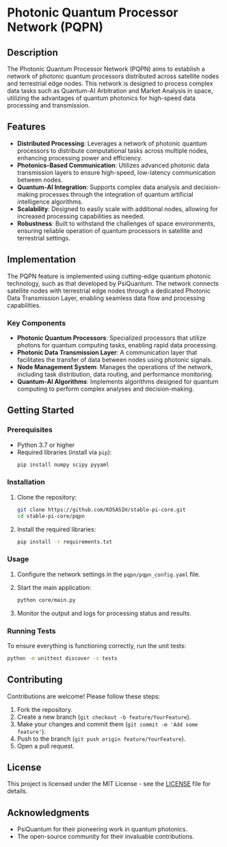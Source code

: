 # Photonic Quantum Processor Network (PQPN)

## Description
The Photonic Quantum Processor Network (PQPN) aims to establish a network of photonic quantum processors distributed across satellite nodes and terrestrial edge nodes. This network is designed to process complex data tasks such as Quantum-AI Arbitration and Market Analysis in space, utilizing the advantages of quantum photonics for high-speed data processing and transmission.

## Features
- **Distributed Processing**: Leverages a network of photonic quantum processors to distribute computational tasks across multiple nodes, enhancing processing power and efficiency.
- **Photonics-Based Communication**: Utilizes advanced photonic data transmission layers to ensure high-speed, low-latency communication between nodes.
- **Quantum-AI Integration**: Supports complex data analysis and decision-making processes through the integration of quantum artificial intelligence algorithms.
- **Scalability**: Designed to easily scale with additional nodes, allowing for increased processing capabilities as needed.
- **Robustness**: Built to withstand the challenges of space environments, ensuring reliable operation of quantum processors in satellite and terrestrial settings.

## Implementation
The PQPN feature is implemented using cutting-edge quantum photonic technology, such as that developed by PsiQuantum. The network connects satellite nodes with terrestrial edge nodes through a dedicated Photonic Data Transmission Layer, enabling seamless data flow and processing capabilities.

### Key Components
- **Photonic Quantum Processors**: Specialized processors that utilize photons for quantum computing tasks, enabling rapid data processing.
- **Photonic Data Transmission Layer**: A communication layer that facilitates the transfer of data between nodes using photonic signals.
- **Node Management System**: Manages the operations of the network, including task distribution, data routing, and performance monitoring.
- **Quantum-AI Algorithms**: Implements algorithms designed for quantum computing to perform complex analyses and decision-making.

## Getting Started

### Prerequisites
- Python 3.7 or higher
- Required libraries (install via `pip`):
  ```bash
  pip install numpy scipy pyyaml
  ```

### Installation
1. Clone the repository:
   ```bash
   git clone https://github.com/KOSASIH/stable-pi-core.git
   cd stable-pi-core/pqpn
   ```

2. Install the required libraries:
   ```bash
   pip install -r requirements.txt
   ```

### Usage
1. Configure the network settings in the `pqpn/pqpn_config.yaml` file.
2. Start the main application:
   ```bash
   python core/main.py
   ```

3. Monitor the output and logs for processing status and results.

### Running Tests
To ensure everything is functioning correctly, run the unit tests:
```bash
python -m unittest discover -s tests
```

## Contributing
Contributions are welcome! Please follow these steps:
1. Fork the repository.
2. Create a new branch (`git checkout -b feature/YourFeature`).
3. Make your changes and commit them (`git commit -m 'Add some feature'`).
4. Push to the branch (`git push origin feature/YourFeature`).
5. Open a pull request.

## License
This project is licensed under the MIT License - see the [LICENSE](LICENSE) file for details.

## Acknowledgments
- PsiQuantum for their pioneering work in quantum photonics.
- The open-source community for their invaluable contributions.
